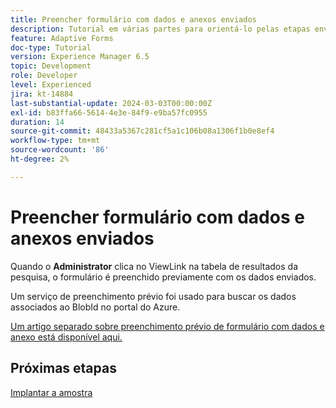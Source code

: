 ```yaml
---
title: Preencher formulário com dados e anexos enviados
description: Tutorial em várias partes para orientá-lo pelas etapas envolvidas na consulta de envios de formulários armazenados no portal do Azure
feature: Adaptive Forms
doc-type: Tutorial
version: Experience Manager 6.5
topic: Development
role: Developer
level: Experienced
jira: kt-14884
last-substantial-update: 2024-03-03T00:00:00Z
exl-id: b83ffa66-5614-4e3e-84f9-e9ba57fc0955
duration: 14
source-git-commit: 48433a5367c281cf5a1c106b08a1306f1b0e8ef4
workflow-type: tm+mt
source-wordcount: '86'
ht-degree: 2%

---
```


# Preencher formulário com dados e anexos enviados

Quando o **Administrator** clica no ViewLink na tabela de resultados da pesquisa, o formulário é preenchido previamente com os dados enviados.

Um serviço de preenchimento prévio foi usado para buscar os dados associados ao BlobId no portal do Azure.

[Um artigo separado sobre preenchimento prévio de formulário com dados e anexo está disponível aqui.](https://experienceleague.adobe.com/docs/experience-manager-learn/forms/prefill-form-with-data-attachments/introduction.html)

## Próximas etapas

[Implantar a amostra](./part5.md)
